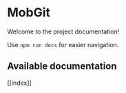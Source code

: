 # MobGit

Welcome to the project documentation!

Use `npm run docs` for easier navigation.

## Available documentation

[[index]]
